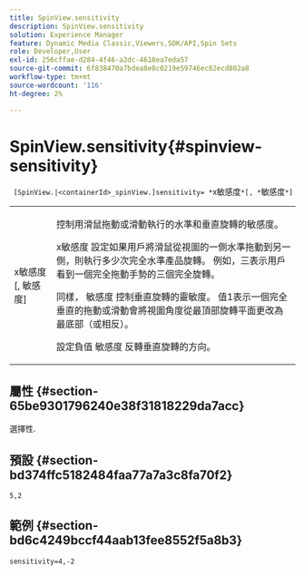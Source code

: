 ```yaml
---
title: SpinView.sensitivity
description: SpinView.sensitivity
solution: Experience Manager
feature: Dynamic Media Classic,Viewers,SDK/API,Spin Sets
role: Developer,User
exl-id: 256cffae-d284-4f46-a2dc-4618ea7eda57
source-git-commit: 6f838470a7bdea8e8c0219e59746ec82ecd802a8
workflow-type: tm+mt
source-wordcount: '116'
ht-degree: 2%

---
```


# SpinView.sensitivity{#spinview-sensitivity}

` [SpinView.|<containerId>_spinView.]sensitivity= *`x敏感度`*[, *`敏感度`*]`

<table id="table_18D47E7C6A2D4D68B94225CB621D5F7C"> 
 <tbody> 
  <tr> 
   <td colname="col1"> <p> <span class="codeph"><span class="varname"> x敏感度</span>[, <span class="varname"> 敏感度</span>]</span> </p> </td> 
   <td colname="col2"> <p> 控制用滑鼠拖動或滑動執行的水準和垂直旋轉的敏感度。 </p> <p> <span class="codeph"> x敏感度</span> 設定如果用戶將滑鼠從視圖的一側水準拖動到另一側，則執行多少次完全水準產品旋轉。 例如，三表示用戶看到一個完全拖動手勢的三個完全旋轉。 </p> <p>同樣， <span class="codeph"> 敏感度</span> 控制垂直旋轉的靈敏度。 值1表示一個完全垂直的拖動或滑動會將視圖角度從最頂部旋轉平面更改為最底部（或相反）。 </p> <p>設定負值 <span class="codeph"> 敏感度</span> 反轉垂直旋轉的方向。 </p> </td> 
  </tr> 
 </tbody> 
</table>

## 屬性 {#section-65be9301796240e38f31818229da7acc}

選擇性.

## 預設 {#section-bd374ffc5182484faa77a7a3c8fa70f2}

`5,2`

## 範例 {#section-bd6c4249bccf44aab13fee8552f5a8b3}

`sensitivity=4,-2`
